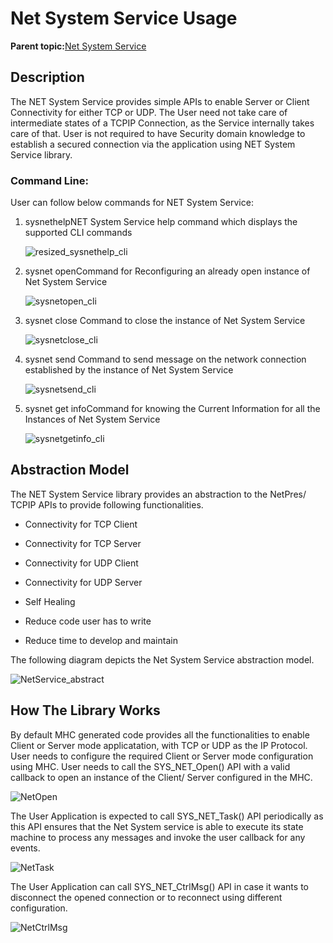 # Net System Service Usage

**Parent topic:**[Net System Service](GUID-F15AF9B8-740F-41C4-BFC2-850D793F858B.md)

## Description

The NET System Service provides simple APIs to enable Server or Client Connectivity for either TCP or UDP. The User need not take care of intermediate states of a TCPIP Connection, as the Service internally takes care of that. User is not required to have Security domain knowledge to establish a secured connection via the application using NET System Service library.

### Command Line:

User can follow below commands for NET System Service:

1.  sysnethelpNET System Service help command which displays the supported CLI commands

    ![resized_sysnethelp_cli](GUID-618D738A-8E28-4701-8581-6219F069C597-low.ng)

2.  sysnet openCommand for Reconfiguring an already open instance of Net System Service

    ![sysnetopen_cli](GUID-AAE01567-0DE8-48F2-994E-7728CA152143-low.png)

3.  sysnet close Command to close the instance of Net System Service

    ![sysnetclose_cli](GUID-FB69D02F-5311-456C-ADB8-35F51DB2024A-low.png)

4.  sysnet send Command to send message on the network connection established by the instance of Net System Service

    ![sysnetsend_cli](GUID-E8038696-A39E-4AB2-9157-CB07193A6BB4-low.png)

5.  sysnet get infoCommand for knowing the Current Information for all the Instances of Net System Service

    ![sysnetgetinfo_cli](GUID-AE5D7C77-8394-4221-92BB-05E23BAF17F3-low.png)


## Abstraction Model

The NET System Service library provides an abstraction to the NetPres/ TCPIP APIs to provide following functionalities.

-   Connectivity for TCP Client

-   Connectivity for TCP Server

-   Connectivity for UDP Client

-   Connectivity for UDP Server

-   Self Healing

-   Reduce code user has to write

-   Reduce time to develop and maintain


The following diagram depicts the Net System Service abstraction model.

![NetService_abstract](GUID-A871FE87-8CAD-4B5F-BDAB-F42F10D509E5-low.png)

## How The Library Works

By default MHC generated code provides all the functionalities to enable Client or Server mode applicatation, with TCP or UDP as the IP Protocol. User needs to configure the required Client or Server mode configuration using MHC. User needs to call the SYS\_NET\_Open\(\) API with a valid callback to open an instance of the Client/ Server configured in the MHC.

![NetOpen](GUID-5EC3D05A-E0ED-41EB-A91C-6153AFEBE4E2-low.png)

The User Application is expected to call SYS\_NET\_Task\(\) API periodically as this API ensures that the Net System service is able to execute its state machine to process any messages and invoke the user callback for any events.

![NetTask](GUID-404699B4-AE98-42BC-A7DC-1EC5219135AE-low.png)

The User Application can call SYS\_NET\_CtrlMsg\(\) API in case it wants to disconnect the opened connection or to reconnect using different configuration.

![NetCtrlMsg](GUID-7EECAB8D-F9DF-461C-B16D-3ADC4E2AF387-low.png)

